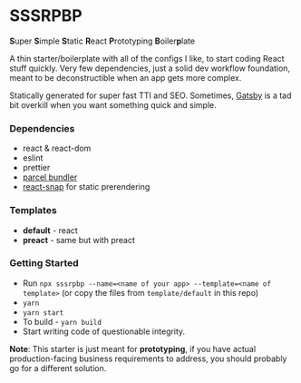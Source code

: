 # SSSRPBP
**S**uper **S**imple **S**tatic **R**eact **P**rototyping **B**oiler**p**late

A thin starter/boilerplate with all of the configs I like, to start coding React stuff quickly. Very few dependencies, just a solid dev workflow foundation, meant to be deconstructible when an app gets more complex.

Statically generated for super fast TTI and SEO. Sometimes, [Gatsby](https://github.com/gatsbyjs/gatsby) is a tad bit overkill when you want something quick and simple.

### Dependencies
* react & react-dom
* eslint
* prettier
* [parcel bundler](https://github.com/parcel-bundler/parcel)
* [react-snap](https://github.com/stereobooster/react-snap) for static prerendering

### Templates
* **default** - react
* **preact** - same but with preact

### Getting Started
* Run `npx sssrpbp --name=<name of your app> --template=<name of template>` (or copy the files from `template/default` in this repo)
* `yarn`
* `yarn start`
* To build - `yarn build`
* Start writing code of questionable integrity.

**Note**: This starter is just meant for __prototyping__, if you have actual production-facing business requirements to address, you should probably go for a different solution.
